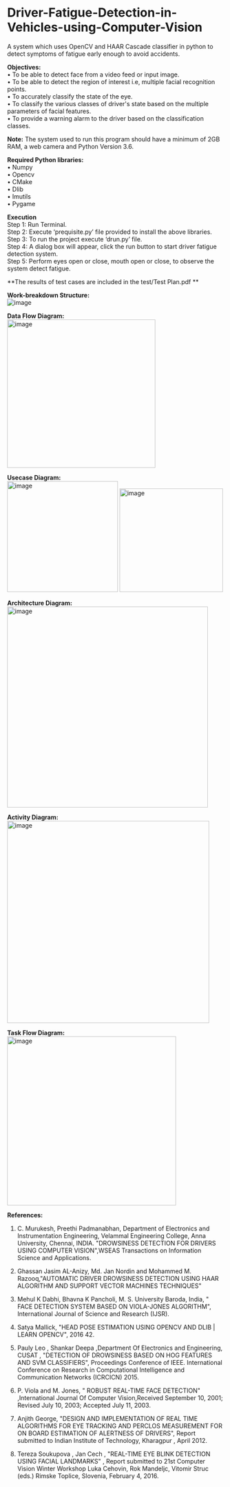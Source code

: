 # Driver-Fatigue-Detection-in-Vehicles-using-Computer-Vision

A system which uses OpenCV and HAAR Cascade classifier in python to detect symptoms of fatigue early enough to avoid accidents.<br>

**Objectives:**<br>
•	To be able to detect face from a video feed or input image.<br>
•	To be able to detect the region of interest i.e, multiple facial recognition points.<br>
•	To accurately classify the state of the eye.<br>
•	To classify the various classes of driver's state based on the multiple parameters of facial features.<br>
•	To provide a warning alarm to the driver based on the classification classes.<br>


**Note:** The system used to run this program should have a minimum of 2GB RAM, a web camera and Python Version 3.6.<br>

**Required Python libraries:**<br>
•	Numpy<br>
•	Opencv<br>
•	CMake<br>
•	Dlib<br>
•	Imutils<br>
•	Pygame<br>

**Execution**<br>
Step 1: Run Terminal.<br>
Step 2: Execute ‘prequisite.py’ file provided to install the above libraries.<br>
Step 3: To run the project execute ‘drun.py’ file.<br>
Step 4: A dialog box will appear, click the run button to start driver fatigue detection system.<br>
Step 5: Perform eyes open or close, mouth open or close, to observe the system detect fatigue. <br>

**The results of test cases are included in the test/Test Plan.pdf **<br>

**Work-breakdown Structure:**<br>
![image](https://user-images.githubusercontent.com/88180614/127966827-4713375f-778b-4caf-9f7f-3fdf6a636399.png)

**Data Flow Diagram:**<br>
<img width="344" alt="image" src="https://user-images.githubusercontent.com/88180614/127966653-28d363c5-6988-44bf-bbff-667c8ee5967f.png">

**Usecase Diagram:**<br>
<img width="257" alt="image" src="https://user-images.githubusercontent.com/88180614/127967138-7700811b-942e-4ec2-8df5-a896036dbd4a.png">
<img width="240" alt="image" src="https://user-images.githubusercontent.com/88180614/127967183-99234b1e-7fdb-428f-9c42-c3c8392c9061.png">

**Architecture Diagram:**<br>
<img width="466" alt="image" src="https://user-images.githubusercontent.com/88180614/127967240-3cc47819-e4f3-474c-b33c-8ca890af6403.png">

**Activity Diagram:**<br>
<img width="469" alt="image" src="https://user-images.githubusercontent.com/88180614/127967318-89222ab5-50f9-477f-8bb0-d748dd36e3f0.png">

**Task Flow Diagram:**<br>
<img width="392" alt="image" src="https://user-images.githubusercontent.com/88180614/127967365-ccb15d9d-a782-4673-b751-9367fe4ebfde.png">

**References:**<br>
1. C. Murukesh, Preethi Padmanabhan, Department of Electronics and Instrumentation Engineering, Velammal Engineering College, Anna University, Chennai, INDIA. "DROWSINESS DETECTION FOR DRIVERS USING COMPUTER VISION",WSEAS Transactions on Information Science and Applications.<br>

2. Ghassan Jasim AL-Anizy, Md. Jan Nordin and Mohammed M. Razooq,"AUTOMATIC DRIVER DROWSINESS DETECTION USING HAAR ALGORITHM AND SUPPORT VECTOR MACHINES TECHNIQUES"<br>

3. Mehul K Dabhi, Bhavna K Pancholi, M. S. University Baroda, India, " FACE DETECTION SYSTEM BASED ON VIOLA-JONES ALGORITHM", International Journal of Science and Research (IJSR).<br>

4. Satya Mallick, "HEAD POSE ESTIMATION USING OPENCV AND DLIB | LEARN OPENCV", 2016 42.<br>

5. Pauly Leo , Shankar Deepa ,Department Of Electronics and Engineering, CUSAT , "DETECTION OF DROWSINESS BASED ON HOG FEATURES AND SVM CLASSIFIERS", Proceedings      Conference of IEEE. International Conference on Research in Computational Intelligence and Communication Networks (ICRCICN) 2015.<br>

6. P. Viola and M. Jones, " ROBUST REAL-TIME FACE DETECTION" ,International Journal Of Computer Vision,Received September 10, 2001; Revised July 10, 2003; Accepted July 11, 2003.<br>

7. Anjith George, "DESIGN AND IMPLEMENTATION OF REAL TIME ALGORITHMS FOR EYE TRACKING AND PERCLOS MEASUREMENT FOR ON BOARD ESTIMATION OF ALERTNESS OF DRIVERS", Report submitted to Indian Institute of Technology, Kharagpur , April 2012.<br>

8. Tereza Soukupova , Jan Cech , "REAL-TIME EYE BLINK DETECTION USING FACIAL LANDMARKS" , Report submitted to 21st Computer Vision Winter Workshop Luka Cehovin, Rok Mandeljc, Vitomir Struc (eds.) Rimske Toplice, Slovenia, February 4, 2016.<br>






